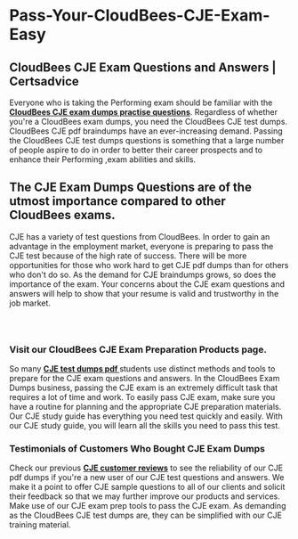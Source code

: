 # Pass-Your-CloudBees-CJE-Exam-Easy
<h2><strong>CloudBees CJE Exam Questions and Answers | Certsadvice</strong></h2> <p>Everyone who is taking the Performing exam should be familiar with the <a href="http://www.certsadvice.com/cloudbees/cje-practice-questions"><strong>CloudBees CJE exam dumps practise questions</strong></a>. Regardless of whether you&#39;re a CloudBees exam dumps, you need the CloudBees CJE test dumps. CloudBees CJE pdf braindumps have an ever-increasing demand. Passing the CloudBees CJE test dumps questions is something that a large number of people aspire to do in order to better their career prospects and to enhance their Performing ,exam abilities and skills.</p> <h2><strong>The CJE Exam Dumps Questions are of the utmost importance compared to other CloudBees exams.</strong></h2> <p>CJE has a variety of test questions from CloudBees. In order to gain an advantage in the employment market, everyone is preparing to pass the CJE test because of the high rate of success. There will be more opportunities for those who work hard to get CJE pdf dumps than for others who don&#39;t do so. As the demand for CJE braindumps grows, so does the importance of the exam. Your concerns about the CJE exam questions and answers will help to show that your resume is valid and trustworthy in the job market.</p> <p><a href="http://www.certsadvice.com/cloudbees/cje-practice-questions" style="display: block; padding: 1em 0; text-align: center; "><img alt="" src="https://1.bp.blogspot.com/-RUOr8Wn-CRk/YUYAxC8kcHI/AAAAAAAAAnw/F7BbdI3tw8QDj5z8iX0vQAioQzKiUxduwCLcBGAsYHQ/s0/unnamed.jpg" /></a></p> <h3><strong>Visit our CloudBees CJE Exam Preparation Products page.</strong></h3> <p>So many <a href="http://www.certsadvice.com/cloudbees/cje-practice-questions"><strong>CJE test dumps pdf </strong></a>students use distinct methods and tools to prepare for the CJE exam questions and answers. In the CloudBees Exam Dumps business, passing the CJE exam is an extremely difficult task that requires a lot of time and work. To easily pass CJE exam, make sure you have a routine for planning and the appropriate CJE preparation materials. Our CJE study guide has everything you need test quickly and easily. With our CJE study guide, you will learn all the skills you need to pass this test.</p> <h3><strong>Testimonials of Customers Who Bought CJE Exam Dumps</strong></h3> <p>Check our previous <a href="http://www.certsadvice.com/cloudbees/cje-practice-questions"><strong>CJE customer reviews</strong></a> to see the reliability of our CJE pdf dumps if you&#39;re a new user of our CJE test questions and answers. We make it a point to offer CJE sample questions to all of our clients and solicit their feedback so that we may further improve our products and services. Make use of our CJE exam prep tools to pass the CJE exam. As demanding as the CloudBees CJE test dumps are, they can be simplified with our CJE training material.</p>
